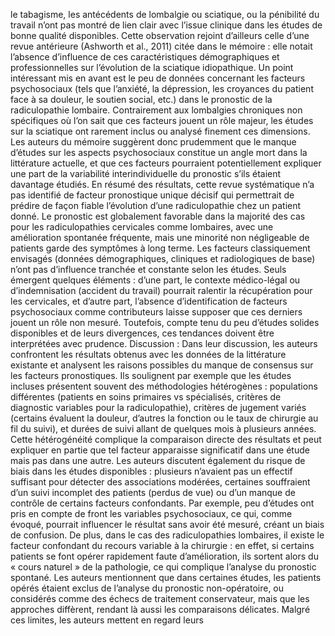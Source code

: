 le tabagisme, les antécédents de lombalgie ou sciatique, ou la pénibilité du travail n’ont pas montré de lien clair avec l’issue clinique dans les études de bonne qualité disponibles. Cette observation rejoint d’ailleurs celle d’une revue antérieure (Ashworth et al., 2011) citée dans le mémoire : elle notait l’absence d’influence de ces caractéristiques démographiques et professionnelles sur l’évolution de la sciatique idiopathique. Un point intéressant mis en avant est le peu de données concernant les facteurs psychosociaux (tels que l’anxiété, la dépression, les croyances du patient face à sa douleur, le soutien social, etc.) dans le pronostic de la radiculopathie lombaire. Contrairement aux lombalgies chroniques non spécifiques où l’on sait que ces facteurs jouent un rôle majeur, les études sur la sciatique ont rarement inclus ou analysé finement ces dimensions. Les auteurs du mémoire suggèrent donc prudemment que le manque d’études sur les aspects psychosociaux constitue un angle mort dans la littérature actuelle, et que ces facteurs pourraient potentiellement expliquer une part de la variabilité interindividuelle du pronostic s’ils étaient davantage étudiés. En résumé des résultats, cette revue systématique n’a pas identifié de facteur pronostique unique décisif qui permettrait de prédire de façon fiable l’évolution d’une radiculopathie chez un patient donné. Le pronostic est globalement favorable dans la majorité des cas pour les radiculopathies cervicales comme lombaires, avec une amélioration spontanée fréquente, mais une minorité non négligeable de patients garde des symptômes à long terme. Les facteurs classiquement envisagés (données démographiques, cliniques et radiologiques de base) n’ont pas d’influence tranchée et constante selon les études. Seuls émergent quelques éléments : d’une part, le contexte médico-légal ou d’indemnisation (accident du travail) pourrait ralentir la récupération pour les cervicales, et d’autre part, l’absence d’identification de facteurs psychosociaux comme contributeurs laisse supposer que ces derniers jouent un rôle non mesuré. Toutefois, compte tenu du peu d’études solides disponibles et de leurs divergences, ces tendances doivent être interprétées avec prudence. Discussion : Dans leur discussion, les auteurs confrontent les résultats obtenus avec les données de la littérature existante et analysent les raisons possibles du manque de consensus sur les facteurs pronostiques. Ils soulignent par exemple que les études incluses présentent souvent des méthodologies hétérogènes : populations différentes (patients en soins primaires vs spécialisés, critères de diagnostic variables pour la radiculopathie), critères de jugement variés (certains évaluent la douleur, d’autres la fonction ou le taux de chirurgie au fil du suivi), et durées de suivi allant de quelques mois à plusieurs années. Cette hétérogénéité complique la comparaison directe des résultats et peut expliquer en partie que tel facteur apparaisse significatif dans une étude mais pas dans une autre. Les auteurs discutent également du risque de biais dans les études disponibles : plusieurs n’avaient pas un effectif suffisant pour détecter des associations modérées, certaines souffraient d’un suivi incomplet des patients (perdus de vue) ou d’un manque de contrôle de certains facteurs confondants. Par exemple, peu d’études ont pris en compte de front les variables psychosociaux, ce qui, comme évoqué, pourrait influencer le résultat sans avoir été mesuré, créant un biais de confusion. De plus, dans le cas des radiculopathies lombaires, il existe le facteur confondant du recours variable à la chirurgie : en effet, si certains patients se font opérer rapidement faute d’amélioration, ils sortent alors du « cours naturel » de la pathologie, ce qui complique l’analyse du pronostic spontané. Les auteurs mentionnent que dans certaines études, les patients opérés étaient exclus de l’analyse du pronostic non-opératoire, ou considérés comme des échecs de traitement conservateur, mais que les approches diffèrent, rendant là aussi les comparaisons délicates. Malgré ces limites, les auteurs mettent en regard leurs